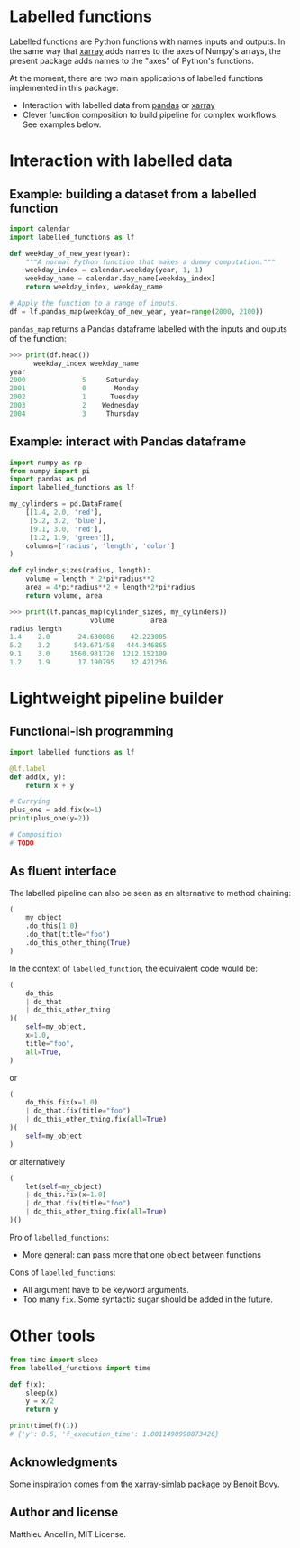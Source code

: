 # Labelled functions

Labelled functions are Python functions with names inputs and outputs.
In the same way that [xarray](https://xarray.pydata.org) adds names to the axes of Numpy's arrays,
the present package adds names to the "axes" of Python's functions.

At the moment, there are two main applications of labelled functions implemented
in this package:
* Interaction with labelled data from [pandas](https://pandas.pydata.org/) or [xarray](https://xarray.pydata.org)
* Clever function composition to build pipeline for complex workflows.
See examples below.

# Interaction with labelled data

## Example: building a dataset from a labelled function

```python
import calendar
import labelled_functions as lf

def weekday_of_new_year(year):
    """A normal Python function that makes a dummy computation."""
    weekday_index = calendar.weekday(year, 1, 1)
    weekday_name = calendar.day_name[weekday_index]
    return weekday_index, weekday_name

# Apply the function to a range of inputs.
df = lf.pandas_map(weekday_of_new_year, year=range(2000, 2100))
```
`pandas_map` returns a Pandas dataframe labelled with the inputs and ouputs of
the function:
```python
>>> print(df.head())
      weekday_index weekday_name
year
2000              5     Saturday
2001              0       Monday
2002              1      Tuesday
2003              2    Wednesday
2004              3     Thursday
```

## Example: interact with Pandas dataframe

```python
import numpy as np
from numpy import pi
import pandas as pd
import labelled_functions as lf

my_cylinders = pd.DataFrame(
    [[1.4, 2.0, 'red'],
     [5.2, 3.2, 'blue'],
     [9.1, 3.0, 'red'],
     [1.2, 1.9, 'green']],
    columns=['radius', 'length', 'color']
)

def cylinder_sizes(radius, length):
    volume = length * 2*pi*radius**2
    area = 4*pi*radius**2 + length*2*pi*radius
    return volume, area
```

```python
>>> print(lf.pandas_map(cylinder_sizes, my_cylinders))
                    volume         area
radius length
1.4    2.0       24.630086    42.223005
5.2    3.2      543.671458   444.346865
9.1    3.0     1560.931726  1212.152109
1.2    1.9       17.190795    32.421236
```

# Lightweight pipeline builder

## Functional-ish programming

```python
import labelled_functions as lf

@lf.label
def add(x, y):
	return x + y

# Currying
plus_one = add.fix(x=1)
print(plus_one(y=2))

# Composition
# TODO
```

## As fluent interface

The labelled pipeline can also be seen as an alternative to method chaining:
```python
(
	my_object
	.do_this(1.0)
	.do_that(title="foo")
	.do_this_other_thing(True)
)
```

In the context of `labelled_function`, the equivalent code would be:
```python
(
	do_this
	| do_that
	| do_this_other_thing
)(
	self=my_object,
	x=1.0,
	title="foo",
	all=True,
)
```
or
```python
(
	do_this.fix(x=1.0)
	| do_that.fix(title="foo")
	| do_this_other_thing.fix(all=True)
)(
	self=my_object
)
```
or alternatively
```python
(
    let(self=my_object)
	| do_this.fix(x=1.0)
	| do_that.fix(title="foo")
	| do_this_other_thing.fix(all=True)
)()
```

Pro of `labelled_functions`:
* More general: can pass more that one object between functions

Cons of `labelled_functions`:
* All argument have to be keyword arguments.
* Too many `fix`. Some syntactic sugar should be added in the future.

# Other tools

```python
from time import sleep
from labelled_functions import time                                                                         

def f(x): 
    sleep(x)
    y = x/2
    return y 

print(time(f)(1))
# {'y': 0.5, 'f_execution_time': 1.0011490990873426}
```

## Acknowledgments

Some inspiration comes from the [xarray-simlab](https://github.com/benbovy/xarray-simlab) package by Benoit Bovy.

## Author and license

Matthieu Ancellin, MIT License.
